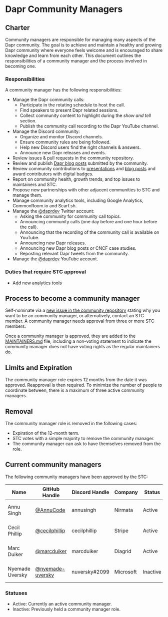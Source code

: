 # Dapr Community Managers

## Charter

Community managers are responsible for managing many aspects of the Dapr community. The goal is to achieve and maintain a healthy and growing Dapr community where everyone feels welcome and is encouraged to share knowledge and learn from each other. This document outlines the responsibilities of a community manager and the process involved in becoming one.

### Responsibilities

A community manager has the following responsibilities:

* Manage the Dapr community calls:
   * Participate in the rotating schedule to host the call.
   * Find speakers to present Dapr related sessions.
   * Collect community content to highlight during the _show and tell_ section.
   * Publish the community call recording to the Dapr YouTube channel.
* Manage the Discord community:
   * Organize and monitor Discord channels.
   * Ensure community rules are being followed.
   * Help new Discord users find the right channels & answers.
   * Announce new Dapr releases and events.
* Review issues & pull requests in the community repository.
* Review and publish [Dapr blog posts](https://github.com/dapr/blog) submitted by the community.
* Review community contributions to [presentations](presentations/README.md) and [blog posts](blogposts/README.md) and award contributors with digital badges.
* Report on community health, growth trends, and top issues to maintainers and STC.
* Propose new partnerships with other adjacent communities to STC and manage them.
* Manage community analytics tools, including Google Analytics, CommonRoom.io and Scarf.sh.
* Manage the [@daprdev](https://twitter.com/daprdev) Twitter account:
   * Asking the community for community call topics.
   * Announcing community calls (one day before and one hour before the call).
   * Announcing that the recording of the community call is available on YouTube.
   * Announcing new Dapr releases.
   * Announcing new Dapr blog posts or CNCF case studies.
   * Reposting relevant Dapr tweets from the community.
* Manage the [@daprdev](https://www.youtube.com/@daprdev) YouTube account.

### Duties that require STC approval

* Add new analytics tools

## Process to become a community manager

Self-nominate via a [new issue in the community repository](https://github.com/dapr/community/issues/new) stating why you want to be an community manager, or alternatively, contact an STC member. A community manager needs approval from three or more STC members. 

Once a community manager is approved, they are added to the [MAINTAINERS.md](./MAINTAINERS.md) file, including a non-voting statement to indicate the community manager does not have voting rights as the regular maintainers do.

## Limits and Expiration

The community manager role expires 12 months from the date it was approved. Reapproval is then required. To minimize the number of people to coordinate between, there is a maximum of three active community managers. 

## Removal

The community manager role is removed in the following cases:
* Expiration of the 12-month term.
* STC votes with a simple majority to remove the community manager.
* The community manager can ask to have themselves removed from the role. 

## Current community managers
The following community managers have been approved by the STC:

| Name | GitHub Handle | Discord Handle | Company | Status | Timezone | Term Start | Term End |
| - | - | -  | - | - | - | - | -
| Annu Singh | [@AnnuCode](https://github.com/annucode) | annusingh | Nirmata | Active | UTC+5.30/IST | Jan 1st, 2024 | Jan 1st, 2025
| Cecil Phillip | [@cecilphillip](https://github.com/cecilphillip) | cecilphillip | Stripe | Active | UTC-5/EST | Jan 1st, 2024 | Jan 1st, 2025
| Marc Duiker | [@marcduiker](https://github.com/marcduiker) | marcduiker | Diagrid | Active | UTC+1/CET | Apr 18th, 2024 | Apr 18th, 2025
| Nyemade Uversky  | [@nyemade-uversky](https://github.com/nyemade-uversky) | nuversky#2099 | Microsoft | Inactive | UTC-8/PST | Feb 15th, 2023 | Feb 15th, 2024

### Statuses
   * Active: Currently an active community manager.
   * Inactive: Previously held a community manager role.
